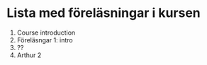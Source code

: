 # Lista med föreläsningar i kursen 
1. Course introduction
1. Föreläsngar 1: intro
1. ??
5. Arthur 2